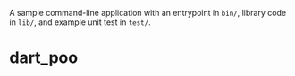 A sample command-line application with an entrypoint in `bin/`, library code
in `lib/`, and example unit test in `test/`.
# dart_poo